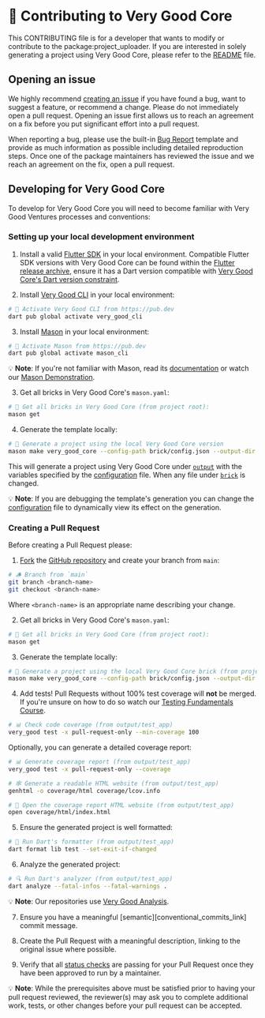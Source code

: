 # 🦄 Contributing to Very Good Core

This CONTRIBUTING file is for a developer that wants to modify or contribute to the package:project_uploader. If you are interested in solely generating a project using Very Good Core, please refer to the [README](README.md) file.

## Opening an issue

We highly recommend [creating an issue][bug_report_link] if you have found a bug, want to suggest a feature, or recommend a change. Please do not immediately open a pull request. Opening an issue first allows us to reach an agreement on a fix before you put significant effort into a pull request.

When reporting a bug, please use the built-in [Bug Report][bug_report_link] template and provide as much information as possible including detailed reproduction steps. Once one of the package maintainers has reviewed the issue and we reach an agreement on the fix, open a pull request.

[bug_report_link]: https://github.com/VeryGoodOpenSource/very_good_core/issues

## Developing for Very Good Core

To develop for Very Good Core you will need to become familiar with Very Good Ventures processes and conventions:

### Setting up your local development environment

1. Install a valid [Flutter SDK](https://docs.flutter.dev/get-started/install) in your local environment. Compatible Flutter SDK versions with Very Good Core can be found within the [Flutter release archive](https://docs.flutter.dev/release/archive), ensure it has a Dart version compatible with [Very Good Core's Dart version constraint](<brick/__brick__/{{project_name.snakeCase()}}/pubspec.yaml>).

2. Install [Very Good CLI](https://cli.vgv.dev/docs/overview#installing) in your local environment:

```sh
# 🎯 Activate Very Good CLI from https://pub.dev
dart pub global activate very_good_cli
```

3. Install [Mason](https://github.com/felangel/mason/tree/master/packages/mason_cli#installation) in your local environment:

```sh
# 🎯 Activate Mason from https://pub.dev
dart pub global activate mason_cli
```

💡 **Note**: If you're not familiar with Mason, read its [documentation](https://docs.brickhub.dev/) or watch our [Mason Demonstration](https://www.youtube.com/watch?v=G4PTjA6tpTU).

3. Get all bricks in Very Good Core's `mason.yaml`:

```sh
# 📂 Get all bricks in Very Good Core (from project root):
mason get
```

4. Generate the template locally:

```sh
# 🧱 Generate a project using the local Very Good Core version
mason make very_good_core --config-path brick/config.json --output-dir output --watch
```

This will generate a project using Very Good Core under [`output`](output) with the variables specified by the [configuration](brick/config.json) file. When any file under [`brick`](brick) is changed.

💡 **Note**: If you are debugging the template's generation you can change the [configuration](brick/config.json) file to dynamically view its effect on the generation.

### Creating a Pull Request

Before creating a Pull Request please:

1. [Fork](https://docs.github.com/en/get-started/quickstart/contributing-to-projects) the [GitHub repository](https://github.com/VeryGoodOpenSource/very_good_core) and create your branch from `main`:

```sh
# 🪵 Branch from `main`
git branch <branch-name>
git checkout <branch-name>
```

Where `<branch-name>` is an appropriate name describing your change.

2. Get all bricks in Very Good Core's `mason.yaml`:

```sh
# 📂 Get all bricks in Very Good Core (from project root):
mason get
```

3. Generate the template locally:

```sh
# 🧱 Generate a project using the local Very Good Core brick (from project root)
mason make very_good_core --config-path brick/config.json --output-dir output
```

4. Add tests! Pull Requests without 100% test coverage will **not** be merged. If you're unsure on how to do so watch our [Testing Fundamentals Course](https://www.youtube.com/watch?v=M_eZg-X789w&list=PLprI2satkVdFwpxo_bjFkCxXz5RluG8FY).

```sh
# 📊 Check code coverage (from output/test_app)
very_good test -x pull-request-only --min-coverage 100
```

Optionally, you can generate a detailed coverage report:

```sh
# 📊 Generate coverage report (from output/test_app)
very_good test -x pull-request-only --coverage

# 🕸️ Generate a readable HTML website (from output/test_app)
genhtml -o coverage/html coverage/lcov.info

# 👀 Open the coverage report HTML website (from output/test_app)
open coverage/html/index.html
```

5. Ensure the generated project is well formatted:

```sh
# 🧼 Run Dart's formatter (from output/test_app)
dart format lib test --set-exit-if-changed
```

6. Analyze the generated project:

```sh
# 🔍 Run Dart's analyzer (from output/test_app)
dart analyze --fatal-infos --fatal-warnings .
```

💡 **Note**: Our repositories use [Very Good Analysis](https://github.com/VeryGoodOpenSource/very_good_analysis).

7. Ensure you have a meaningful [semantic][conventional_commits_link] commit message.

8. Create the Pull Request with a meaningful description, linking to the original issue where possible.

9. Verify that all [status checks](https://github.com/VeryGoodOpenSource/very_good_core/actions/) are passing for your Pull Request once they have been approved to run by a maintainer.

💡 **Note**: While the prerequisites above must be satisfied prior to having your pull request reviewed, the reviewer(s) may ask you to complete additional work, tests, or other changes before your pull request can be accepted.
